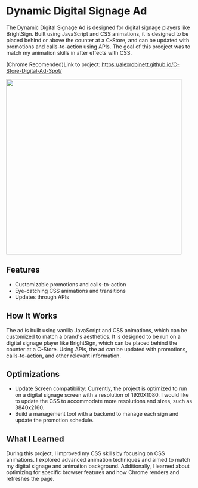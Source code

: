 # Dynamic Digital Signage Ad

The Dynamic Digital Signage Ad is designed for digital signage players like BrightSign. Built using JavaScript and CSS animations, it is designed to be placed behind or above the counter at a C-Store, and can be updated with promotions and calls-to-action using APIs. The goal of this preoject was to match my animation skills in after effects with CSS.

(Chrome Recomended)Link to project: https://alexrobinett.github.io/C-Store-Digital-Ad-Spot/

<img  src="https://user-images.githubusercontent.com/59510577/220408845-6eaf29eb-225f-4290-9431-b52cb71b7282.png" height="470">

## Features

- Customizable promotions and calls-to-action
- Eye-catching CSS animations and transitions
- Updates through APIs

## How It Works

The ad is built using vanilla JavaScript and CSS animations, which can be customized to match a brand's aesthetics. It is designed to be run on a digital signage player like BrightSign, which can be placed behind the counter at a C-Store. Using APIs, the ad can be updated with promotions, calls-to-action, and other relevant information.

## Optimizations

- Update Screen compatibility: Currently, the project is optimized to run on a digital signage screen with a resolution of 1920X1080. I would like to update the CSS to accommodate more resolutions and sizes, such as 3840x2160.
- Build a management tool with a backend to manage each sign and update the promotion schedule.

## What I Learned

During this project, I improved my CSS skills by focusing on CSS animations. I explored advanced animation techniques and aimed to match my digital signage and animation background. Additionally, I learned about optimizing for specific browser features and how Chrome renders and refreshes the page.
